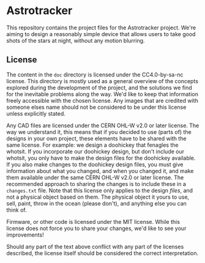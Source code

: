 # Astrotracker

This repository contains the project files for the Astrotracker project.
We're aiming to design a reasonably simple device that allows users to take good shots of the stars at night, without any motion blurring.

## License

The content in the `doc` directory is licensed under the CC4.0-by-sa-nc license.
This directory is mostly used as a general overview of the concepts explored during the development of the project, and the solutions we find for the inevitable problems along the way.
We'd like to keep that information freely accessible with the chosen license.
Any images that are credited with someone elses name should not be considered to be under this license unless explicitly stated.

Any CAD files are licensed under the CERN OHL-W v2.0 or later license.
The way we understand it, this means that if you decided to use (parts of) the designs in your own project, these elements have to be shared with the same license.
For example: we design a doohickey that fenagles the whotsit.
If you incorporate our doohickey design, but don't include our whotsit, you only have to make the design files for the doohickey available.
If you also make changes to the doohickey design files, you must give information about what you changed, and when you changed it, and make them available under the same CERN OHL-W v2.0 or later license.
The recommended approach to sharing the changes is to include these in a `changes.txt` file.
Note that this license only applies to the design _files_, and not a physical object based on them.
The physical object it yours to use, sell, paint, throw in the ocean (please don't), and anything else you can think of.

Firmware, or other code is licensed under the MIT license.
While this license does not force you to share your changes, we'd like to see your improvements!

Should any part of the text above conflict with any part of the licenses described, the license itself should be considered the correct interpretation.
